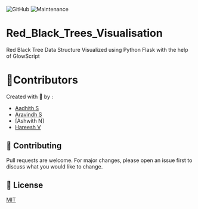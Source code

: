 ![GitHub](https://img.shields.io/github/license/L3g3Nd4Ry-iwnl/Red_Black_Trees_Visualisation)
![Maintenance](https://img.shields.io/maintenance/yes/2021?style=plastic)

# Red_Black_Trees_Visualisation
Red Black Tree Data Structure Visualized using Python Flask with the help of GlowScript

# 💁Contributors
Created with 💖 by :
- [Aadhith S](https://github.com/L3g3Nd4Ry-iwnl)
- [Aravindh S](https://github.com/Aravindh222)
- [Ashwith N]
- [Hareesh V](https://github.com/hareesh2904)
## 💌 Contributing

Pull requests are welcome. For major changes, please open an issue first to discuss what you would like to change.

## 📕 License
[MIT](https://github.com/L3g3Nd4Ry-iwnl/Red_Black_Trees_Visualisation/blob/master/LICENSE)
